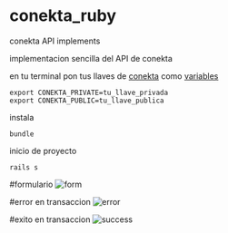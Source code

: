 # conekta_ruby
conekta API implements

implementacion sencilla del API de conekta

en tu terminal pon tus llaves de [conekta](https://www.conekta.io/es) como [variables](https://en.wikipedia.org/wiki/Environment_variable)

    export CONEKTA_PRIVATE=tu_llave_privada
    export CONEKTA_PUBLIC=tu_llave_publica

instala

    bundle

inicio de proyecto

    rails s

#formulario
![form](https://github.com/josuevera/conekta_ruby/blob/master/app/assets/images/form.png)

#error en transaccion
![error](https://github.com/josuevera/conekta_ruby/blob/master/app/assets/images/error.png)

#exito en transaccion
![success](https://github.com/josuevera/conekta_ruby/blob/master/app/assets/images/success.png)
